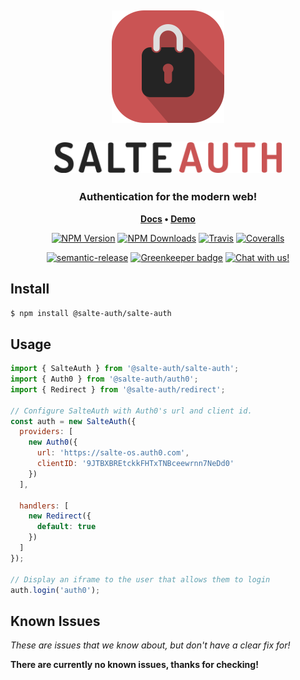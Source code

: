 <h2 align="center">
  <div>
    <a href="https://github.com/salte-auth/logos">
      <img height="180px" src="https://raw.githubusercontent.com/salte-auth/logos/master/images/logo.svg?sanitize=true">
      <br>
      <br>
      <img height="50px" src="https://raw.githubusercontent.com/salte-auth/logos/master/images/%40salte-auth/salte-auth.svg?sanitize=true">
    </a>
  </div>
</h2>

<h3 align="center">
  Authentication for the modern web!
</h3>

<p align="center">
	<strong>
		<!-- <a href="https://salte.io">Website</a> -->
		<!-- • -->
		<a href="https://salte-auth.gitbook.io/salte-auth">Docs</a>
		•
		<a href="https://salte-auth-demo.glitch.me">Demo</a>
	</strong>
</p>

<div align="center">

  [![NPM Version][npm-version-image]][npm-url]
  [![NPM Downloads][npm-downloads-image]][npm-url]
  [![Travis][travis-ci-image]][travis-ci-url]
  [![Coveralls][coveralls-image]][coveralls-url]

  [![semantic-release][semantic-release-image]][semantic-release-url]
  [![Greenkeeper badge][greenkeeper-image]][greenkeeper-url]
  [![Chat with us!][chat-image]][chat-url]
  
</div>

## Install

```sh
$ npm install @salte-auth/salte-auth
```

## Usage

```js
import { SalteAuth } from '@salte-auth/salte-auth';
import { Auth0 } from '@salte-auth/auth0';
import { Redirect } from '@salte-auth/redirect';

// Configure SalteAuth with Auth0's url and client id.
const auth = new SalteAuth({
  providers: [
    new Auth0({
      url: 'https://salte-os.auth0.com',
      clientID: '9JTBXBREtckkFHTxTNBceewrnn7NeDd0'
    })
  ],

  handlers: [
    new Redirect({
      default: true
    })
  ]
});

// Display an iframe to the user that allows them to login
auth.login('auth0');
```

## Known Issues

_These are issues that we know about, but don't have a clear fix for!_

**There are currently no known issues, thanks for checking!**

[npm-version-image]: https://img.shields.io/npm/v/@salte-auth/salte-auth/next.svg?style=flat
[npm-downloads-image]: https://img.shields.io/npm/dm/@salte-auth/salte-auth.svg?style=flat
[npm-url]: https://npmjs.org/package/@salte-auth/salte-auth

[travis-ci-image]: https://img.shields.io/travis/com/salte-auth/salte-auth/next.svg?style=flat
[travis-ci-url]: https://travis-ci.com/salte-auth/salte-auth

[coveralls-image]: https://img.shields.io/coveralls/salte-auth/salte-auth/next.svg
[coveralls-url]: https://coveralls.io/github/salte-auth/salte-auth?branch=next

[semantic-release-url]: https://github.com/semantic-release/semantic-release
[semantic-release-image]: https://img.shields.io/badge/%20%20%F0%9F%93%A6%F0%9F%9A%80-semantic--release-e10079.svg

[greenkeeper-image]: https://badges.greenkeeper.io/salte-auth/salte-auth.svg
[greenkeeper-url]: https://greenkeeper.io

[chat-image]: https://img.shields.io/badge/chat-telegram-informational.svg
[chat-url]: https://t.me/salte_auth
